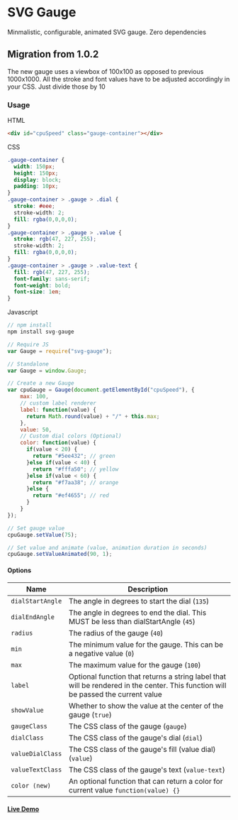 # SVG Gauge
Minmalistic, configurable, animated SVG gauge. Zero dependencies




## Migration from 1.0.2

The new gauge uses a viewbox of 100x100 as opposed to previous 1000x1000. All the stroke and font values have to be adjusted accordingly in your CSS. Just divide those by 10


### Usage

HTML
```html
<div id="cpuSpeed" class="gauge-container"></div>
```
CSS
```css
.gauge-container {
  width: 150px;
  height: 150px;
  display: block;
  padding: 10px;
}
.gauge-container > .gauge > .dial {
  stroke: #eee;
  stroke-width: 2;
  fill: rgba(0,0,0,0);
}
.gauge-container > .gauge > .value {
  stroke: rgb(47, 227, 255);
  stroke-width: 2;
  fill: rgba(0,0,0,0);
}
.gauge-container > .gauge > .value-text {
  fill: rgb(47, 227, 255);
  font-family: sans-serif;
  font-weight: bold;
  font-size: 1em;
}
```
Javascript
```js
// npm install
npm install svg-gauge

// Require JS
var Gauge = require("svg-gauge");

// Standalone
var Gauge = window.Gauge;

// Create a new Gauge
var cpuGauge = Gauge(document.getElementById("cpuSpeed"), {
    max: 100,
    // custom label renderer
    label: function(value) {
      return Math.round(value) + "/" + this.max;
    },
    value: 50,
    // Custom dial colors (Optional)
    color: function(value) {
      if(value < 20) {
        return "#5ee432"; // green
      }else if(value < 40) {
        return "#fffa50"; // yellow
      }else if(value < 60) {
        return "#f7aa38"; // orange
      }else {
        return "#ef4655"; // red
      }
    }
});

// Set gauge value
cpuGauge.setValue(75);

// Set value and animate (value, animation duration in seconds)
cpuGauge.setValueAnimated(90, 1);

```

#### Options

|      Name            |                  Description                       |
| -------------------- | ------------------------------------------------------------------------------------- |
| ```dialStartAngle``` | The angle in degrees to start the dial (```135```)       |
| ```dialEndAngle```   | The angle in degrees to end the dial. This MUST be less than dialStartAngle (```45```)  |
| ```radius```         | The radius of the gauge (```40```) |
| ```min```            | The minimum value for the gauge. This can be a negative value (```0```)  |
| ```max```            | The maximum value for the gauge (```100```)  |
| ```label```          | Optional function that returns a string label that will be rendered in the center. This function will be passed the current value |
| ```showValue```      | Whether to show the value at the center of the gauge (```true```) |
| ```gaugeClass```     | The CSS class of the gauge (```gauge```) |
| ```dialClass```      | The CSS class of the gauge's dial (```dial```) |
| ```valueDialClass``` | The CSS class of the gauge's fill (value dial) (```value```) |
| ```valueTextClass``` | The CSS class of the gauge's text (```value-text```) |
| ```color (new)```    | An optional function that can return a color for current value  ```function(value) {}``` |


#### [Live Demo](http://codepen.io/naikus/pen/BzkoLL)
